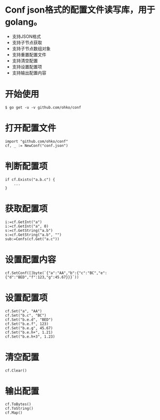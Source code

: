# Conf json格式的配置文件读写库，用于golang。

- 支持JSON格式
- 支持子节点获取
- 支持子节点数组对象
- 支持重置配置文件
- 支持清空配置
- 支持设置配置项
- 支持输出配置内容

# 开始使用

```
$ go get -u -v github.com/ohko/conf
```

# 打开配置文件

```
import "github.com/ohko/conf"
cf, _ := NewConf("conf.json")
```

# 判断配置项

```
if cf.Exists("a.b.c") {
    ...
}
```

# 获取配置项

```
i:=cf.GetInt("a")
i:=cf.GetInt("a", 0)
s:=cf.GetString("a.b")
s:=cf.GetString("a.b", "")
sub:=Confs(cf.Get("a.c"))
```

# 设置配置内容

```
cf.SetConf([]byte(`{"a":"AA","b":{"c":"BC","e":{"d":"BED","f":123,"g":45.67}}}`))
```

# 设置配置项

```
cf.Set("a", "AA")
cf.Set("b.c", "BC")
cf.Set("b.e.d", "BED")
cf.Set("b.e.f", 123)
cf.Set("b.e.g", 45.67)
cf.Set("b.e.h+", 1.21)
cf.Set("b.e.h+3", 1.23)
```

# 清空配置

```
cf.Clear()
```

# 输出配置

```
cf.ToBytes()
cf.ToString()
cf.Map()
```